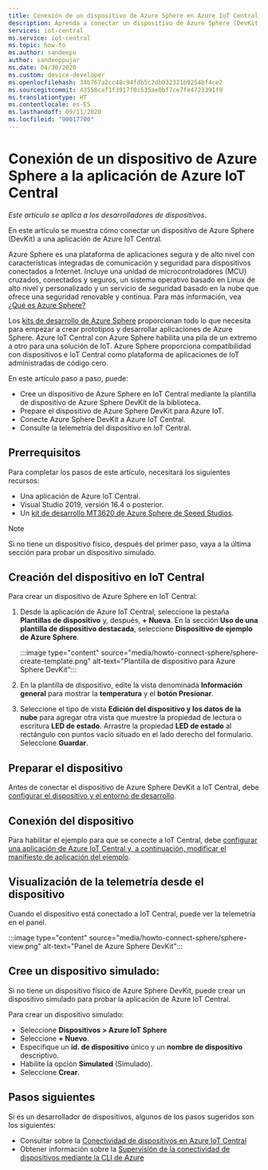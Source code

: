 ```yaml
---
title: Conexión de un dispositivo de Azure Sphere en Azure IoT Central | Microsoft Docs
description: Aprenda a conectar un dispositivo de Azure Sphere (DevKit) a una aplicación de Azure IoT Central.
services: iot-central
ms.service: iot-central
ms.topic: how-to
ms.author: sandeepu
author: sandeeppujar
ms.date: 04/30/2020
ms.custom: device-developer
ms.openlocfilehash: 34b767a2cc48c94fdb5c2db032321b9254bf4ce2
ms.sourcegitcommit: 43558caf1f3917f0c535ae0bf7ce7fe4723391f9
ms.translationtype: HT
ms.contentlocale: es-ES
ms.lasthandoff: 09/11/2020
ms.locfileid: "90017700"
---
```

# <a name="connect-an-azure-sphere-device-to-your-azure-iot-central-application"></a>Conexión de un dispositivo de Azure Sphere a la aplicación de Azure IoT Central

*Este artículo se aplica a los desarrolladores de dispositivos.*

En este artículo se muestra cómo conectar un dispositivo de Azure Sphere (DevKit) a una aplicación de Azure IoT Central.

Azure Sphere es una plataforma de aplicaciones segura y de alto nivel con características integradas de comunicación y seguridad para dispositivos conectados a Internet. Incluye una unidad de microcontroladores (MCU) cruzados, conectados y seguros, un sistema operativo basado en Linux de alto nivel y personalizado y un servicio de seguridad basado en la nube que ofrece una seguridad renovable y continua. Para más información, vea [¿Qué es Azure Sphere?](https://docs.microsoft.com/azure-sphere/product-overview/what-is-azure-sphere)

Los [kits de desarrollo de Azure Sphere](https://azure.microsoft.com/services/azure-sphere/get-started/) proporcionan todo lo que necesita para empezar a crear prototipos y desarrollar aplicaciones de Azure Sphere. Azure IoT Central con Azure Sphere habilita una pila de un extremo a otro para una solución de IoT. Azure Sphere proporciona compatibilidad con dispositivos e IoT Central como plataforma de aplicaciones de IoT administradas de código cero.

En este artículo paso a paso, puede:

- Cree un dispositivo de Azure Sphere en IoT Central mediante la plantilla de dispositivo de Azure Sphere DevKit de la biblioteca.
- Prepare el dispositivo de Azure Sphere DevKit para Azure IoT.
- Conecte Azure Sphere DevKit a Azure IoT Central.
- Consulte la telemetría del dispositivo en IoT Central.

## <a name="prerequisites"></a>Prerrequisitos

Para completar los pasos de este artículo, necesitará los siguientes recursos:

- Una aplicación de Azure IoT Central.
- Visual Studio 2019, versión 16.4 o posterior.
- Un [kit de desarrollo MT3620 de Azure Sphere de Seeed Studios](https://docs.microsoft.com/azure-sphere/hardware/mt3620-reference-board-design).

> [!NOTE]
> Si no tiene un dispositivo físico, después del primer paso, vaya a la última sección para probar un dispositivo simulado.

## <a name="create-the-device-in-iot-central"></a>Creación del dispositivo en IoT Central

Para crear un dispositivo de Azure Sphere en IoT Central:

1. Desde la aplicación de Azure IoT Central, seleccione la pestaña **Plantillas de dispositivo** y, después, **+ Nueva**. En la sección **Uso de una plantilla de dispositivo destacada**, seleccione **Dispositivo de ejemplo de Azure Sphere**.

    :::image type="content" source="media/howto-connect-sphere/sphere-create-template.png" alt-text="Plantilla de dispositivo para Azure Sphere DevKit":::

1. En la plantilla de dispositivo, edite la vista denominada **Información general** para mostrar la **temperatura** y el **botón Presionar**.

1. Seleccione el tipo de vista **Edición del dispositivo y los datos de la nube** para agregar otra vista que muestre la propiedad de lectura o escritura **LED de estado**. Arrastre la propiedad **LED de estado** al rectángulo con puntos vacío situado en el lado derecho del formulario. Seleccione **Guardar**.

## <a name="prepare-the-device"></a>Preparar el dispositivo

Antes de conectar el dispositivo de Azure Sphere DevKit a IoT Central, debe [configurar el dispositivo y el entorno de desarrollo](https://github.com/Azure/azure-sphere-samples/tree/master/Samples/AzureIoT).

## <a name="connect-the-device"></a>Conexión del dispositivo

Para habilitar el ejemplo para que se conecte a IoT Central, debe [configurar una aplicación de Azure IoT Central y, a continuación, modificar el manifiesto de aplicación del ejemplo](https://aka.ms/iotcentral-sphere-git-readme).

## <a name="view-the-telemetry-from-the-device"></a>Visualización de la telemetría desde el dispositivo

Cuando el dispositivo está conectado a IoT Central, puede ver la telemetría en el panel.

:::image type="content" source="media/howto-connect-sphere/sphere-view.png" alt-text="Panel de Azure Sphere DevKit":::

## <a name="create-a-simulated-device"></a>Cree un dispositivo simulado:

Si no tiene un dispositivo físico de Azure Sphere DevKit, puede crear un dispositivo simulado para probar la aplicación de Azure IoT Central.

Para crear un dispositivo simulado:

- Seleccione **Dispositivos > Azure IoT Sphere**
- Seleccione **+ Nuevo**.
- Especifique un **id. de dispositivo** único y un **nombre de dispositivo** descriptivo.
- Habilite la opción **Simulated** (Simulado).
- Seleccione **Crear**.

## <a name="next-steps"></a>Pasos siguientes

Si es un desarrollador de dispositivos, algunos de los pasos sugeridos son los siguientes:

- Consultar sobre la [Conectividad de dispositivos en Azure IoT Central](./concepts-get-connected.md)
- Obtener información sobre la [Supervisión de la conectividad de dispositivos mediante la CLI de Azure](./howto-monitor-devices-azure-cli.md)

